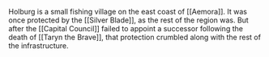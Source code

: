 Holburg is a small fishing village on the east coast of [[Aemora]]. It was once protected by the [[Silver Blade]], as the rest of the region was. But after the [[Capital Council]] failed to appoint a successor following the death of [[Taryn the Brave]], that protection crumbled along with the rest of the infrastructure.

